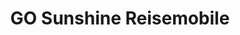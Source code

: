 ---
title: "GO Sunshine Reisemobile"
url: /obernburg-am-main/go-sunshine-reisemobile/
shop: Mieten
---